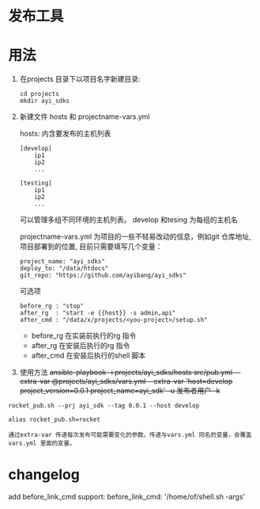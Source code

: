 # 发布工具

# 用法

1. 在projects 目录下以项目名字新建目录:
    ```
    cd projects
    mkdir ayi_sdks
    ```

2. 新建文件 hosts 和 projectname-vars.yml

    hosts: 内含要发布的主机列表
    ```
    [develop]
        ip1
        ip2
        ...

    [testing]
        ip1
        ip2
        ...
    ```
    可以管理多组不同环境的主机列表。 develop 和tesing 为每组的主机名


   projectname-vars.yml 为项目的一些不轻易改动的信息，例如git 仓库地址,
   项目部署到的位置, 目前只需要填写几个变量：
   ```
   project_name: "ayi_sdks"
   deploy_to: "/data/htdocs"
   git_repo: "https://github.com/ayibang/ayi_sdks"
   ```
   可选项
   ```
   before_rg : "stop"
   after_rg  : "start -e {{host}} -s admin,api"
   after_cmd : "/data/x/projects/<you-project>/setup.sh"
   ```
   * before_rg  在实装前执行的rg 指令
   * after_rg   在安装后执行的rg 指令
   * after_cmd  在安装后执行的shell 脚本

3. 使用方法
 <del> ansible-playbook -i projects/ayi_sdks/hosts src/pub.yml  --extra-var @projects/ayi_sdks/vars.yml --extra-var 'host=develop project_version=0.0.1  project_name=ayi_sdk' -u 发布者用户 -k <del>

 ```
 rocket_pub.sh --prj ayi_sdk --tag 0.0.1 --host develop

alias rocket_pub.sh=rocket
 ```

    通过extra-var 传递每次发布可能需要变化的参数。传递与vars.yml 同名的变量，会覆盖vars.yml 里面的变量。



# changelog
add before_link_cmd support:   before_link_cmd: '/home/of/shell.sh -args'

